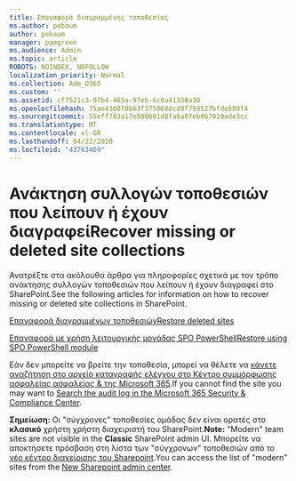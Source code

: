 ```yaml
---
title: Επαναφορά διαγραμμένης τοποθεσίας
ms.author: pebaum
author: pebaum
manager: pamgreen
ms.audience: Admin
ms.topic: article
ROBOTS: NOINDEX, NOFOLLOW
localization_priority: Normal
ms.collection: Adm_O365
ms.custom: ''
ms.assetid: cf7521c3-97b4-465a-97eb-6c0a41338a30
ms.openlocfilehash: 75ae4368f0b63f375068dcd9f759527bfde689f4
ms.sourcegitcommit: 55eff703a17e500681d8fa6a87eb067019ade3cc
ms.translationtype: MT
ms.contentlocale: el-GR
ms.lasthandoff: 04/22/2020
ms.locfileid: "43763469"
---
```

# <a name="recover-missing-or-deleted-site-collections"></a><span data-ttu-id="b93a6-102">Ανάκτηση συλλογών τοποθεσιών που λείπουν ή έχουν διαγραφεί</span><span class="sxs-lookup"><span data-stu-id="b93a6-102">Recover missing or deleted site collections</span></span>

<span data-ttu-id="b93a6-103">Ανατρέξτε στα ακόλουθα άρθρα για πληροφορίες σχετικά με τον τρόπο ανάκτησης συλλογών τοποθεσιών που λείπουν ή έχουν διαγραφεί στο SharePoint.</span><span class="sxs-lookup"><span data-stu-id="b93a6-103">See the following articles for information on how to recover missing or deleted site collections in SharePoint.</span></span>

[<span data-ttu-id="b93a6-104">Επαναφορά διαγραμμένων τοποθεσιών</span><span class="sxs-lookup"><span data-stu-id="b93a6-104">Restore deleted sites</span></span>](https://docs.microsoft.com/sharepoint/restore-deleted-site-collection)

[<span data-ttu-id="b93a6-105">Επαναφορά με χρήση λειτουργικής μονάδας SPO PowerShell</span><span class="sxs-lookup"><span data-stu-id="b93a6-105">Restore using SPO PowerShell module</span></span>](https://support.office.com/article/Introduction-to-the-SharePoint-Online-Management-Shell-C16941C3-19B4-4710-8056-34C034493429)

<span data-ttu-id="b93a6-106">Εάν δεν μπορείτε να βρείτε την τοποθεσία, μπορεί να θέλετε να [κάνετε αναζήτηση στο αρχείο καταγραφής ελέγχου στο Κέντρο συμμόρφωσης ασφαλείας ασφαλείας &amp; της Microsoft 365](https://docs.microsoft.com/office365/securitycompliance/search-the-audit-log-in-security-and-compliance).</span><span class="sxs-lookup"><span data-stu-id="b93a6-106">If you cannot find the site you may want to [Search the audit log in the Microsoft 365 Security &amp; Compliance Center](https://docs.microsoft.com/office365/securitycompliance/search-the-audit-log-in-security-and-compliance).</span></span>

<span data-ttu-id="b93a6-107">**Σημείωση:** Οι "σύγχρονες" τοποθεσίες ομάδας δεν είναι ορατές στο **κλασικό** χρήστη χρήστη διαχειριστή του SharePoint.</span><span class="sxs-lookup"><span data-stu-id="b93a6-107">**Note:** "Modern" team sites are not visible in the **Classic** SharePoint admin UI.</span></span> <span data-ttu-id="b93a6-108">Μπορείτε να αποκτήσετε πρόσβαση στη λίστα των "σύγχρονων" τοποθεσιών από το [νέο κέντρο διαχείρισης του Sharepoint](https://docs.microsoft.com/sharepoint/get-started-new-admin-center).</span><span class="sxs-lookup"><span data-stu-id="b93a6-108">You can access the list of "modern" sites from the [New Sharepoint admin center](https://docs.microsoft.com/sharepoint/get-started-new-admin-center).</span></span>


